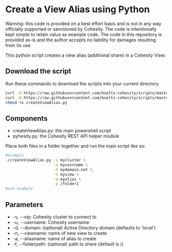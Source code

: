 # Create a View Alias using Python

Warning: this code is provided on a best effort basis and is not in any way officially supported or sanctioned by Cohesity. The code is intentionally kept simple to retain value as example code. The code in this repository is provided as-is and the author accepts no liability for damages resulting from its use.

This python script creates a view alias (additional share) in a Cohesity View.

## Download the script

Run these commands to download the scripts into your current directory

```bash
curl -O https://raw.githubusercontent.com/bseltz-cohesity/scripts/master/python/createViewAlias/createViewAlias.py
curl -O https://raw.githubusercontent.com/bseltz-cohesity/scripts/master/python/pyhesity.py
chmod +x createViewAlias.py
```

## Components

* createViewAlias.py: the main powershell script
* pyhesity.py: the Cohesity REST API helper module

Place both files in a folder together and run the main script like so:

```bash
#example
./createViewAlias.py -v mycluster \
                     -u myusername \
                     -d mydomain.net \
                     -n myview \
                     -a myalias \
                     -p /folder1
#end example
```

## Parameters

* -v, --vip: Cohesity cluster to connect to
* -u, --username: Cohesity username
* -d, --domain: (optional) Active Directory domain (defaults to 'local')
* -n, --viewname: name of new view to create
* -a, --aliasname: name of alias to create
* -f, --folderpath: (optional) path to share (default is /)
